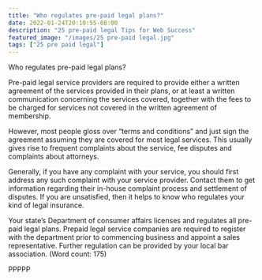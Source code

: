 ```yaml
---
title: "Who regulates pre-paid legal plans?"
date: 2022-01-24T20:10:55-08:00
description: "25 pre-paid legal Tips for Web Success"
featured_image: "/images/25 pre-paid legal.jpg"
tags: ["25 pre paid legal"]
---
```


Who regulates pre-paid legal plans?

Pre-paid legal service providers are required to provide either a written 
agreement of the services provided in their plans, or at least a written 
communication concerning the services covered, together with the fees to 
be charged for services not covered in the written agreement of membership.
 
However, most people gloss over “terms and conditions” and just sign the 
agreement assuming they are covered for most legal services. This usually 
gives rise to frequent complaints about the service, fee disputes and 
complaints about attorneys. 

Generally, if you have any complaint with your service, you should first 
address any such complaint with your service provider. Contact them to get 
information regarding their in-house complaint process and settlement of 
disputes. If you are unsatisfied, then it helps to know who regulates your 
kind of legal insurance.

Your state’s Department of consumer affairs licenses and regulates all 
pre-paid legal plans. Prepaid legal service companies are required to 
register with the department prior to commencing business and appoint a 
sales representative. Further regulation can be provided by your local bar 
association. 
(Word count: 175)

PPPPP

